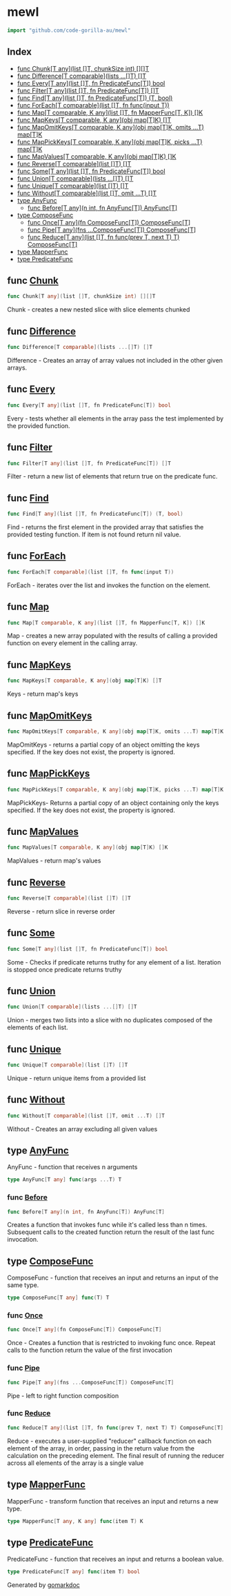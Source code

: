 <!-- gomarkdoc:embed:start -->

<!-- Code generated by gomarkdoc. DO NOT EDIT -->

# mewl

```go
import "github.com/code-gorilla-au/mewl"
```

## Index

- [func Chunk[T any](list []T, chunkSize int) [][]T](<#func-chunk>)
- [func Difference[T comparable](lists ...[]T) []T](<#func-difference>)
- [func Every[T any](list []T, fn PredicateFunc[T]) bool](<#func-every>)
- [func Filter[T any](list []T, fn PredicateFunc[T]) []T](<#func-filter>)
- [func Find[T any](list []T, fn PredicateFunc[T]) (T, bool)](<#func-find>)
- [func ForEach[T comparable](list []T, fn func(input T))](<#func-foreach>)
- [func Map[T comparable, K any](list []T, fn MapperFunc[T, K]) []K](<#func-map>)
- [func MapKeys[T comparable, K any](obj map[T]K) []T](<#func-mapkeys>)
- [func MapOmitKeys[T comparable, K any](obj map[T]K, omits ...T) map[T]K](<#func-mapomitkeys>)
- [func MapPickKeys[T comparable, K any](obj map[T]K, picks ...T) map[T]K](<#func-mappickkeys>)
- [func MapValues[T comparable, K any](obj map[T]K) []K](<#func-mapvalues>)
- [func Reverse[T comparable](list []T) []T](<#func-reverse>)
- [func Some[T any](list []T, fn PredicateFunc[T]) bool](<#func-some>)
- [func Union[T comparable](lists ...[]T) []T](<#func-union>)
- [func Unique[T comparable](list []T) []T](<#func-unique>)
- [func Without[T comparable](list []T, omit ...T) []T](<#func-without>)
- [type AnyFunc](<#type-anyfunc>)
  - [func Before[T any](n int, fn AnyFunc[T]) AnyFunc[T]](<#func-before>)
- [type ComposeFunc](<#type-composefunc>)
  - [func Once[T any](fn ComposeFunc[T]) ComposeFunc[T]](<#func-once>)
  - [func Pipe[T any](fns ...ComposeFunc[T]) ComposeFunc[T]](<#func-pipe>)
  - [func Reduce[T any](list []T, fn func(prev T, next T) T) ComposeFunc[T]](<#func-reduce>)
- [type MapperFunc](<#type-mapperfunc>)
- [type PredicateFunc](<#type-predicatefunc>)


## func [Chunk](<https://github.com/code-gorilla-au/mewl/blob/main/array.go#L114>)

```go
func Chunk[T any](list []T, chunkSize int) [][]T
```

Chunk \- creates a new nested slice with slice elements chunked

## func [Difference](<https://github.com/code-gorilla-au/mewl/blob/main/array.go#L129>)

```go
func Difference[T comparable](lists ...[]T) []T
```

Difference \- Creates an array of array values not included in the other given arrays.

## func [Every](<https://github.com/code-gorilla-au/mewl/blob/main/array.go#L81>)

```go
func Every[T any](list []T, fn PredicateFunc[T]) bool
```

Every \- tests whether all elements in the array pass the test implemented by the provided function.

## func [Filter](<https://github.com/code-gorilla-au/mewl/blob/main/array.go#L4>)

```go
func Filter[T any](list []T, fn PredicateFunc[T]) []T
```

Filter \- return a new list of elements that return true on the predicate func.

## func [Find](<https://github.com/code-gorilla-au/mewl/blob/main/array.go#L69>)

```go
func Find[T any](list []T, fn PredicateFunc[T]) (T, bool)
```

Find \- returns the first element in the provided array that satisfies the provided testing function. If item is not found return nil value.

## func [ForEach](<https://github.com/code-gorilla-au/mewl/blob/main/array.go#L26>)

```go
func ForEach[T comparable](list []T, fn func(input T))
```

ForEach \- iterates over the list and invokes the function on the element.

## func [Map](<https://github.com/code-gorilla-au/mewl/blob/main/array.go#L16>)

```go
func Map[T comparable, K any](list []T, fn MapperFunc[T, K]) []K
```

Map \- creates a new array populated with the results of calling a provided function on every element in the calling array.

## func [MapKeys](<https://github.com/code-gorilla-au/mewl/blob/main/maps.go#L4>)

```go
func MapKeys[T comparable, K any](obj map[T]K) []T
```

Keys \- return map's keys

## func [MapOmitKeys](<https://github.com/code-gorilla-au/mewl/blob/main/maps.go#L23>)

```go
func MapOmitKeys[T comparable, K any](obj map[T]K, omits ...T) map[T]K
```

MapOmitKeys \- returns a partial copy of an object omitting the keys specified. If the key does not exist, the property is ignored.

## func [MapPickKeys](<https://github.com/code-gorilla-au/mewl/blob/main/maps.go#L32>)

```go
func MapPickKeys[T comparable, K any](obj map[T]K, picks ...T) map[T]K
```

MapPickKeys\- Returns a partial copy of an object containing only the keys specified. If the key does not exist, the property is ignored.

## func [MapValues](<https://github.com/code-gorilla-au/mewl/blob/main/maps.go#L13>)

```go
func MapValues[T comparable, K any](obj map[T]K) []K
```

MapValues \- return map's values

## func [Reverse](<https://github.com/code-gorilla-au/mewl/blob/main/array.go#L105>)

```go
func Reverse[T comparable](list []T) []T
```

Reverse \- return slice in reverse order

## func [Some](<https://github.com/code-gorilla-au/mewl/blob/main/array.go#L174>)

```go
func Some[T any](list []T, fn PredicateFunc[T]) bool
```

Some \- Checks if predicate returns truthy for any element of a list. Iteration is stopped once predicate returns truthy

## func [Union](<https://github.com/code-gorilla-au/mewl/blob/main/array.go#L49>)

```go
func Union[T comparable](lists ...[]T) []T
```

Union \- merges two lists into a slice with no duplicates composed of the elements of each list.

## func [Unique](<https://github.com/code-gorilla-au/mewl/blob/main/array.go#L33>)

```go
func Unique[T comparable](list []T) []T
```

Unique \- return unique items from a provided list

## func [Without](<https://github.com/code-gorilla-au/mewl/blob/main/array.go#L158>)

```go
func Without[T comparable](list []T, omit ...T) []T
```

Without \- Creates an array excluding all given values

## type [AnyFunc](<https://github.com/code-gorilla-au/mewl/blob/main/types.go#L13>)

AnyFunc \- function that receives n arguments

```go
type AnyFunc[T any] func(args ...T) T
```

### func [Before](<https://github.com/code-gorilla-au/mewl/blob/main/functions.go#L32>)

```go
func Before[T any](n int, fn AnyFunc[T]) AnyFunc[T]
```

Creates a function that invokes func while it's called less than n times. Subsequent calls to the created function return the result of the last func invocation.

## type [ComposeFunc](<https://github.com/code-gorilla-au/mewl/blob/main/types.go#L4>)

ComposeFunc \- function that receives an input and returns an input of the same type.

```go
type ComposeFunc[T any] func(T) T
```

### func [Once](<https://github.com/code-gorilla-au/mewl/blob/main/functions.go#L16>)

```go
func Once[T any](fn ComposeFunc[T]) ComposeFunc[T]
```

Once \- Creates a function that is restricted to invoking func once. Repeat calls to the function return the value of the first invocation

### func [Pipe](<https://github.com/code-gorilla-au/mewl/blob/main/functions.go#L4>)

```go
func Pipe[T any](fns ...ComposeFunc[T]) ComposeFunc[T]
```

Pipe \- left to right function composition

### func [Reduce](<https://github.com/code-gorilla-au/mewl/blob/main/array.go#L94>)

```go
func Reduce[T any](list []T, fn func(prev T, next T) T) ComposeFunc[T]
```

Reduce \- executes a user\-supplied "reducer" callback function on each element of the array, in order, passing in the return value from the calculation on the preceding element. The final result of running the reducer across all elements of the array is a single value

## type [MapperFunc](<https://github.com/code-gorilla-au/mewl/blob/main/types.go#L10>)

MapperFunc \- transform function that receives an input and returns a new type.

```go
type MapperFunc[T any, K any] func(item T) K
```

## type [PredicateFunc](<https://github.com/code-gorilla-au/mewl/blob/main/types.go#L7>)

PredicateFunc \- function that receives an input and returns a boolean value.

```go
type PredicateFunc[T any] func(item T) bool
```



Generated by [gomarkdoc](<https://github.com/princjef/gomarkdoc>)


<!-- gomarkdoc:embed:end -->